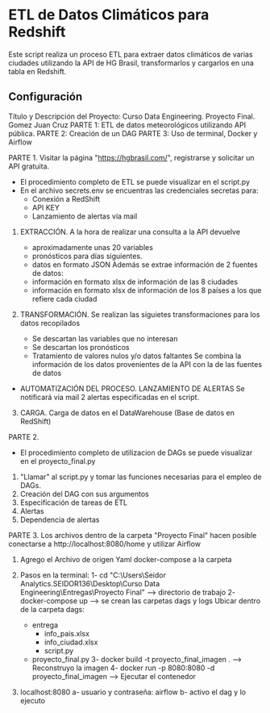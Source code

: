 # ETL de Datos Climáticos para Redshift

Este script realiza un proceso ETL para extraer datos climáticos de varias ciudades utilizando la API de HG Brasil, transformarlos y cargarlos en una tabla en Redshift.

## Configuración

Título y Descripción del Proyecto: Curso Data Engineering. Proyecto Final. Gomez Juan Cruz
PARTE 1: ETL de datos meteorológicos utilizando API pública. 
PARTE 2: Creación de un DAG
PARTE 3: Uso de terminal, Docker y Airflow 

PARTE 1.
Visitar la página "https://hgbrasil.com/", registrarse y solicitar un API gratuita.    

- El procedimiento completo de ETL se puede visualizar en el script.py
- En el archivo secrets.env se encuentras las credenciales secretas para:
    - Conexión a RedShift
    - API KEY
    - Lanzamiento de alertas vía mail

1) EXTRACCIÓN.
A la hora de realizar una consulta a la API devuelve 
    - aproximadamente unas 20 variables
    - pronósticos para días siguientes.
    - datos en formato JSON
Además se extrae información de 2 fuentes de datos:
    - información en formato xlsx de información de las 8 ciudades
    - información en formato xlsx de información de los 8 países a los que refiere cada ciudad

2) TRANSFORMACIÓN.
Se realizan las siguietes transformaciones para los datos recopilados
    - Se descartan las variables que no interesan
    - Se descartan los pronósticos
    - Tratamiento de valores nulos y/o datos faltantes
Se combina la información de los datos provenientes de la API con la de las fuentes de datos

- AUTOMATIZACIÓN DEL PROCESO. LANZAMIENTO DE ALERTAS
Se notificará via mail 2 alertas especificadas en el script.

3) CARGA.
Carga de datos en el DataWarehouse (Base de datos en RedShift)

PARTE 2.
- El procedimiento completo de utilizacion de DAGs se puede visualizar en el proyecto_final.py

1) "Llamar" al script.py y tomar las funciones necesarias para el empleo de DAGs.
2) Creación del DAG con sus argumentos
3) Especificación de tareas de ETL
4) Alertas
5) Dependencia de alertas

PARTE 3. 
Los archivos dentro de la carpeta "Proyecto Final" hacen posible conectarse a http://localhost:8080/home y utilizar Airflow

1) Agrego el Archivo de origen Yaml docker-compose a la carpeta

2) Pasos en la terminal:
    1- cd "C:\Users\Seidor Analytics.SEIDOR136\Desktop\Curso Data Engineering\Entregas\Proyecto Final" --> directorio de trabajo
    2- docker-compose up --> se crean las carpetas dags y logs
Ubicar dentro de la carpeta dags:
    - entrega
        - info_pais.xlsx
        - info_ciudad.xlsx
        - script.py
    - proyecto_final.py
    3- docker build -t proyecto_final_imagen . --> Reconstruyo la imagen
	4- docker run -p 8080:8080 -d proyecto_final_imagen --> Ejecutar el contenedor


3) localhost:8080
	a- usuario y contraseña: airflow
	b- activo el dag y lo ejecuto
